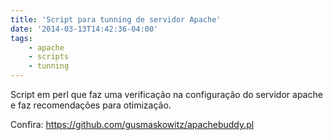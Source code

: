 ```yaml
---
title: 'Script para tunning de servidor Apache'
date: '2014-03-13T14:42:36-04:00'
tags:
    - apache
    - scripts
    - tunning
---
```


Script em perl que faz uma verificação na configuração do servidor apache e faz recomendações para otimização.

Confira: <https://github.com/gusmaskowitz/apachebuddy.pl>
